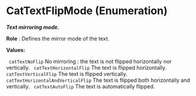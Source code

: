 # CatTextFlipMode (Enumeration)

**_Text mirroring mode._**

**Role** : Defines the mirror mode of the text.

**Values:**

` catTextNoFlip`      No mirroring : the text is not flipped horizontally nor vertically.
` catTextHorizontalFlip`      The text is flipped horizontally.
` catTextVerticalFlip`      The text is flipped vertically.
` catTextHorizontalAndVerticalFlip`      The text is flipped both horizontally and vertically.
` catTextAutoFlip`      The text is automatically flipped.